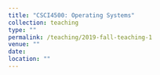 ```yaml
---
title: "CSCI4500: Operating Systems"
collection: teaching
type: ""
permalink: /teaching/2019-fall-teaching-1
venue: ""
date: 
location: ""
---
```

